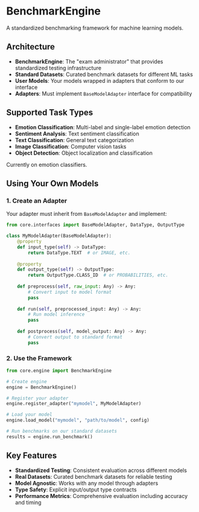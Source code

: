 
# BenchmarkEngine

A standardized benchmarking framework for machine learning models. 

## Architecture

- **BenchmarkEngine**: The "exam administrator" that provides standardized testing infrastructure
- **Standard Datasets**: Curated benchmark datasets for different ML tasks
- **User Models**: Your models wrapped in adapters that conform to our interface
- **Adapters**: Must implement `BaseModelAdapter` interface for compatibility

## Supported Task Types

- **Emotion Classification**: Multi-label and single-label emotion detection
- **Sentiment Analysis**: Text sentiment classification
- **Text Classification**: General text categorization
- **Image Classification**: Computer vision tasks
- **Object Detection**: Object localization and classification

Currently on emotion classifiers.

## Using Your Own Models

### 1. Create an Adapter
Your adapter must inherit from `BaseModelAdapter` and implement:

```python
from core.interfaces import BaseModelAdapter, DataType, OutputType

class MyModelAdapter(BaseModelAdapter):
    @property
    def input_type(self) -> DataType:
        return DataType.TEXT  # or IMAGE, etc.
    
    @property
    def output_type(self) -> OutputType:
        return OutputType.CLASS_ID  # or PROBABILITIES, etc.
    
    def preprocess(self, raw_input: Any) -> Any:
        # Convert input to model format
        pass
    
    def run(self, preprocessed_input: Any) -> Any:
        # Run model inference
        pass
    
    def postprocess(self, model_output: Any) -> Any:
        # Convert output to standard format
        pass
```

### 2. Use the Framework
```python
from core.engine import BenchmarkEngine

# Create engine
engine = BenchmarkEngine()

# Register your adapter
engine.register_adapter("mymodel", MyModelAdapter)

# Load your model
engine.load_model("mymodel", "path/to/model", config)

# Run benchmarks on our standard datasets
results = engine.run_benchmark()
```

## Key Features

- **Standardized Testing**: Consistent evaluation across different models
- **Real Datasets**: Curated benchmark datasets for reliable testing
- **Model Agnostic**: Works with any model through adapters
- **Type Safety**: Explicit input/output type contracts
- **Performance Metrics**: Comprehensive evaluation including accuracy and timing

